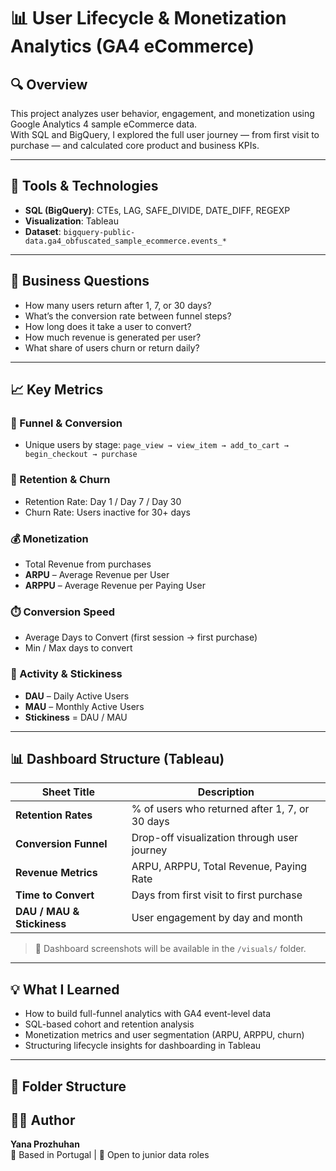 # 📊 User Lifecycle & Monetization Analytics (GA4 eCommerce)

## 🔍 Overview
This project analyzes user behavior, engagement, and monetization using Google Analytics 4 sample eCommerce data.  
With SQL and BigQuery, I explored the full user journey — from first visit to purchase — and calculated core product and business KPIs.

---

## 🧰 Tools & Technologies
- **SQL (BigQuery)**: CTEs, LAG, SAFE_DIVIDE, DATE_DIFF, REGEXP
- **Visualization**: Tableau
- **Dataset**: `bigquery-public-data.ga4_obfuscated_sample_ecommerce.events_*`

---

## 🎯 Business Questions
- How many users return after 1, 7, or 30 days?
- What’s the conversion rate between funnel steps?
- How long does it take a user to convert?
- How much revenue is generated per user?
- What share of users churn or return daily?

---

## 📈 Key Metrics

### 👣 Funnel & Conversion
- Unique users by stage: `page_view → view_item → add_to_cart → begin_checkout → purchase`

### 🔁 Retention & Churn
- Retention Rate: Day 1 / Day 7 / Day 30  
- Churn Rate: Users inactive for 30+ days

### 💰 Monetization
- Total Revenue from purchases
- **ARPU** – Average Revenue per User  
- **ARPPU** – Average Revenue per Paying User

### ⏱️ Conversion Speed
- Average Days to Convert (first session → first purchase)  
- Min / Max days to convert

### 📅 Activity & Stickiness
- **DAU** – Daily Active Users  
- **MAU** – Monthly Active Users  
- **Stickiness** = DAU / MAU

---

## 📊 Dashboard Structure (Tableau)

| Sheet Title | Description |
|-------------|-------------|
| **Retention Rates** | % of users who returned after 1, 7, or 30 days |
| **Conversion Funnel** | Drop-off visualization through user journey |
| **Revenue Metrics** | ARPU, ARPPU, Total Revenue, Paying Rate |
| **Time to Convert** | Days from first visit to first purchase |
| **DAU / MAU & Stickiness** | User engagement by day and month |

> 📸 Dashboard screenshots will be available in the `/visuals/` folder.

---

## 💡 What I Learned
- How to build full-funnel analytics with GA4 event-level data
- SQL-based cohort and retention analysis
- Monetization metrics and user segmentation (ARPU, ARPPU, churn)
- Structuring lifecycle insights for dashboarding in Tableau

---

## 📁 Folder Structure

## 👩‍💻 Author
**Yana Prozhuhan**  
📍 Based in Portugal | 💼 Open to junior data roles
